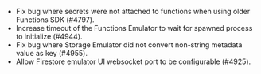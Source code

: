 - Fix bug where secrets were not attached to functions when using older Functions SDK (#4797).
- Increase timeout of the Functions Emulator to wait for spawned process to initialize (#4944).
- Fix bug where Storage Emulator did not convert non-string metadata value as key (#4955).
- Allow Firestore emulator UI websocket port to be configurable (#4925).
